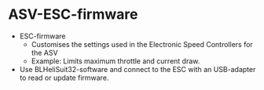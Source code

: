 # ASV-ESC-firmware

* ESC-firmware
    * Customises the settings used in the Electronic Speed Controllers for the ASV
    * Example: Limits maximum throttle and current draw.
* Use BLHeliSuit32-software and connect to the ESC with an USB-adapter to read or update firmware.